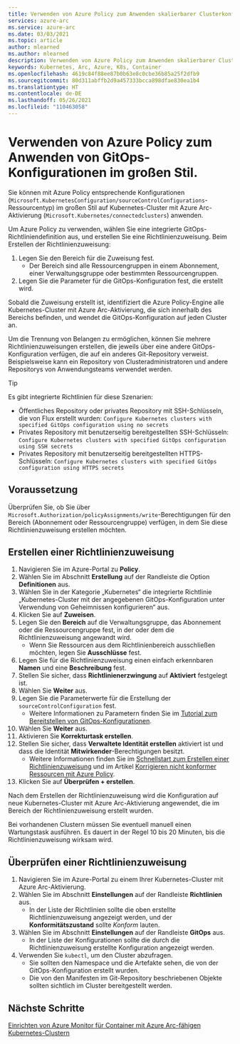 ```yaml
---
title: Verwenden von Azure Policy zum Anwenden skalierbarer Clusterkonfigurationen
services: azure-arc
ms.service: azure-arc
ms.date: 03/03/2021
ms.topic: article
author: mlearned
ms.author: mlearned
description: Verwenden von Azure Policy zum Anwenden skalierbarer Clusterkonfigurationen
keywords: Kubernetes, Arc, Azure, K8s, Container
ms.openlocfilehash: 4619c84f88ee87b0b63e8c0cbe36b85a25f2dfb9
ms.sourcegitcommit: 80d311abffb2d9a457333bcca898dfae830ea1b4
ms.translationtype: HT
ms.contentlocale: de-DE
ms.lasthandoff: 05/26/2021
ms.locfileid: "110463058"
---
```

# <a name="use-azure-policy-to-apply-gitops-configurations-at-scale"></a>Verwenden von Azure Policy zum Anwenden von GitOps-Konfigurationen im großen Stil.

Sie können mit Azure Policy entsprechende Konfigurationen (`Microsoft.KubernetesConfiguration/sourceControlConfigurations`-Ressourcentyp) im großen Stil auf Kubernetes-Cluster mit Azure Arc-Aktivierung (`Microsoft.Kubernetes/connectedclusters`) anwenden.

Um Azure Policy zu verwenden, wählen Sie eine integrierte GitOps-Richtliniendefinition aus, und erstellen Sie eine Richtlinienzuweisung. Beim Erstellen der Richtlinienzuweisung:
1. Legen Sie den Bereich für die Zuweisung fest.
    * Der Bereich sind alle Ressourcengruppen in einem Abonnement, einer Verwaltungsgruppe oder bestimmten Ressourcengruppen.
2. Legen Sie die Parameter für die GitOps-Konfiguration fest, die erstellt wird. 

Sobald die Zuweisung erstellt ist, identifiziert die Azure Policy-Engine alle Kubernetes-Cluster mit Azure Arc-Aktivierung, die sich innerhalb des Bereichs befinden, und wendet die GitOps-Konfiguration auf jeden Cluster an.

Um die Trennung von Belangen zu ermöglichen, können Sie mehrere Richtlinienzuweisungen erstellen, die jeweils über eine andere GitOps-Konfiguration verfügen, die auf ein anderes Git-Repository verweist. Beispielsweise kann ein Repository von Clusteradministratoren und andere Repositorys von Anwendungsteams verwendet werden.

>[!TIP]
> Es gibt integrierte Richtlinien für diese Szenarien:
> * Öffentliches Repository oder privates Repository mit SSH-Schlüsseln, die von Flux erstellt wurden: `Configure Kubernetes clusters with specified GitOps configuration using no secrets`
> * Privates Repository mit benutzerseitig bereitgestellten SSH-Schlüsseln: `Configure Kubernetes clusters with specified GitOps configuration using SSH secrets`
> * Privates Repository mit benutzerseitig bereitgestellten HTTPS-Schlüsseln: `Configure Kubernetes clusters with specified GitOps configuration using HTTPS secrets`

## <a name="prerequisite"></a>Voraussetzung

Überprüfen Sie, ob Sie über `Microsoft.Authorization/policyAssignments/write`-Berechtigungen für den Bereich (Abonnement oder Ressourcengruppe) verfügen, in dem Sie diese Richtlinienzuweisung erstellen möchten.

## <a name="create-a-policy-assignment"></a>Erstellen einer Richtlinienzuweisung

1. Navigieren Sie im Azure-Portal zu **Policy**.
1. Wählen Sie im Abschnitt **Erstellung** auf der Randleiste die Option **Definitionen** aus.
1. Wählen Sie in der Kategorie „Kubernetes“ die integrierte Richtlinie „Kubernetes-Cluster mit der angegebenen GitOps-Konfiguration unter Verwendung von Geheimnissen konfigurieren“ aus. 
1. Klicken Sie auf **Zuweisen**.
1. Legen Sie den **Bereich** auf die Verwaltungsgruppe, das Abonnement oder die Ressourcengruppe fest, in der oder dem die Richtlinienzuweisung angewandt wird.
    * Wenn Sie Ressourcen aus dem Richtlinienbereich ausschließen möchten, legen Sie **Ausschlüsse** fest.
1. Legen Sie für die Richtlinienzuweisung einen einfach erkennbaren **Namen** und eine **Beschreibung** fest.
1. Stellen Sie sicher, dass **Richtlinienerzwingung** auf **Aktiviert** festgelegt ist.
1. Wählen Sie **Weiter** aus.
1. Legen Sie die Parameterwerte für die Erstellung der `sourceControlConfiguration` fest.
    * Weitere Informationen zu Parametern finden Sie im [Tutorial zum Bereitstellen von GitOps-Konfigurationen](./tutorial-use-gitops-connected-cluster.md).
1. Wählen Sie **Weiter** aus.
1. Aktivieren Sie **Korrekturtask erstellen**.
1. Stellen Sie sicher, dass **Verwaltete Identität erstellen** aktiviert ist und dass die Identität **Mitwirkender**-Berechtigungen besitzt. 
    * Weitere Informationen finden Sie im [Schnellstart zum Erstellen einer Richtlinienzuweisung](../../governance/policy/assign-policy-portal.md) und im Artikel [Korrigieren nicht konformer Ressourcen mit Azure Policy](../../governance/policy/how-to/remediate-resources.md).
1. Klicken Sie auf **Überprüfen + erstellen**.

Nach dem Erstellen der Richtlinienzuweisung wird die Konfiguration auf neue Kubernetes-Cluster mit Azure Arc-Aktivierung angewendet, die im Bereich der Richtlinienzuweisung erstellt wurden.

Bei vorhandenen Clustern müssen Sie eventuell manuell einen Wartungstask ausführen. Es dauert in der Regel 10 bis 20 Minuten, bis die Richtlinienzuweisung wirksam wird.

## <a name="verify-a-policy-assignment"></a>Überprüfen einer Richtlinienzuweisung

1. Navigieren Sie im Azure-Portal zu einem Ihrer Kubernetes-Cluster mit Azure Arc-Aktivierung.
1. Wählen Sie im Abschnitt **Einstellungen** auf der Randleiste **Richtlinien** aus. 
    * In der Liste der Richtlinien sollte die oben erstellte Richtlinienzuweisung angezeigt werden, und der **Konformitätszustand** sollte *Konform* lauten.
1. Wählen Sie im Abschnitt **Einstellungen** auf der Randleiste **GitOps** aus.
    * In der Liste der Konfigurationen sollte die durch die Richtlinienzuweisung erstellte Konfiguration angezeigt werden.
1. Verwenden Sie `kubectl`, um den Cluster abzufragen. 
    * Sie sollten den Namespace und die Artefakte sehen, die von der GitOps-Konfiguration erstellt wurden.
    * Die von den Manifesten im Git-Repository beschriebenen Objekte sollten sichtlich im Cluster bereitgestellt werden.

## <a name="next-steps"></a>Nächste Schritte

[Einrichten von Azure Monitor für Container mit Azure Arc-fähigen Kubernetes-Clustern](../../azure-monitor/containers/container-insights-enable-arc-enabled-clusters.md)
